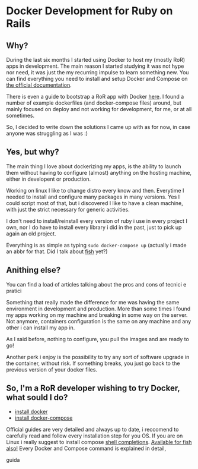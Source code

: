 # Docker Development for Ruby on Rails


## Why?

During the last six months I started using Docker to host my (mostly RoR) apps in development.
The main reason I started studying it was not hype nor need, it was just the my recurring impulse to learn something new.
You can find everything you need to install and setup Docker and Compose on [the official documentation](https://docs.docker.com/).

There is even a guide to bootstrap a RoR app with Docker [here](https://docs.docker.com/compose/rails/).
I found a number of example dockerfiles (and docker-compose files) around, but mainly focused on deploy and not working for development, for me, or at all sometimes.

So, I decided to write down the solutions I came up with as for now, in case anyone was struggling as I was :)


## Yes, but why?

The main thing I love about dockerizing my apps, is the ability to launch them without having to configure (almost) anything on the hosting machine, either in developent or production.

Working on linux I like to change distro every know and then. Everytime I needed to install and configure many packages in many versions. Yes I could script most of that, but i discovered I like to have a clean machine, with just the strict necessary for generic activities.

I don't need to install/reinstall every version of ruby i use in every project I own, nor I do have to install every library i did in the past, just to pick up again an old project.

Everything is as simple as typing `sudo docker-compose up` (actually i made an abbr for that. Did I talk about [fish](https://fishshell.com/) yet?)


## Anithing else?

You can find a load of articles talking about the pros and cons of tecnici e pratici

Something that really made the difference for me was having the same environment in development and production. More than some times I found my apps working on my machine and breaking in some way on the server. Not anymore, containers configuration is the same on any machine and any other i can install my app in.

As I said before, nothing to configure, you pull the images and are ready to go!

Another perk i enjoy is the possibility to try any sort of software upgrade in the container, without risk. If something breaks, you just go back to the previous version of your docker files.


## So, I'm a RoR developer wishing to try Docker, what sould I do?
* [install docker](https://docs.docker.com/)
* [install docker-compose](https://docs.docker.com/compose/install/)

Official guides are very detailed and always up to date, i reccomend to carefully read and follow every installation step for you OS. If you are on Linux i really suggest to install compose [shell completions](https://docs.docker.com/compose/completion/). [Available for fish also!](https://github.com/docker/compose/blob/master/contrib/completion/fish/docker-compose.fish)
Every Docker and Compose command is explained in detail, 

guida

